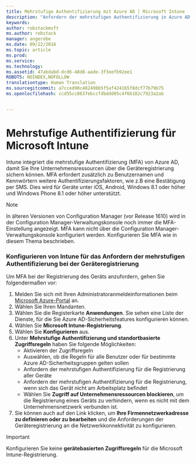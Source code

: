 ```yaml
---
title: Mehrstufige Authentifizierung mit Azure AD | Microsoft Intune
description: "Anfordern der mehrstufigen Authentifizierung in Azure AD für die Geräteregistrierung."
keywords: 
author: robstackmsft
ms.author: robstack
manager: angerobe
ms.date: 09/22/2016
ms.topic: article
ms.prod: 
ms.service: 
ms.technology: 
ms.assetid: 47abdabd-dcd6-48d8-aade-3f3eefb92ee1
ROBOTS: NOINDEX,NOFOLLOW
translationtype: Human Translation
ms.sourcegitcommit: a7cced90c482498b5f5af424165f8dcf77b79b75
ms.openlocfilehash: ccd55cc8637ebccfdbddd05c4f6b182c7923a2ab


---
```


# <a name="multifactor-authentication-for-microsoft-intune"></a>Mehrstufige Authentifizierung für Microsoft Intune

Intune integriert die mehrstufige Authentifizierung (MFA) von Azure AD, damit Sie Ihre Unternehmensressourcen über die Geräteregistrierung sichern können. MFA erfordert zusätzlich zu Benutzernamen und Kennwörtern weitere Authentifizierungsfaktoren, wie z.B eine Bestätigung per SMS. Dies wird für Geräte unter iOS, Android, Windows 8.1 oder höher und Windows Phone 8.1 oder höher unterstützt.

> [!NOTE]
>
> In älteren Versionen von Configuration Manager (vor Release 1610) wird in der Configuration Manager-Verwaltungskonsole noch immer die MFA-Einstellung angezeigt. MFA kann nicht über die Configuration Manager-Verwaltungskonsole konfiguriert werden. Konfigurieren Sie MFA wie in diesem Thema beschrieben.

### <a name="configuring-intune-to-require-multifactor-authentication-at-device-enrollment"></a>Konfigurieren von Intune für das Anfordern der mehrstufigen Authentifizierung bei der Geräteregistrierung
Um MFA bei der Registrierung des Geräts anzufordern, gehen Sie folgendermaßen vor:

1. Melden Sie sich mit Ihren Administratoranmeldeinformationen beim [Microsoft Azure-Portal](https://manage.windowsazure.com) an.
2. Wählen Sie Ihren Mandanten.
2. Wählen Sie die Registerkarte **Anwendungen**. Sie sehen eine Liste der Dienste, für die Sie Azure AD-Sicherheitsfeatures konfigurieren können.
3. Wählen Sie **Microsoft Intune-Registrierung**.
4. Wählen Sie **Konfigurieren** aus. 
5. Unter **Mehrstufige Authentifizierung und standortbasierte Zugriffsregeln** haben Sie folgende Möglichkeiten:
    -  Aktivieren der Zugriffsregeln
    -  Auswählen, ob die Regeln für alle Benutzer oder für bestimmte Azure AD-Sicherheitsgruppen gelten sollen
    -  Anfordern der mehrstufigen Authentifizierung für die Registrierung aller Geräte
    -  Anfordern der mehrstufigen Authentifizierung für die Registrierung, wenn sich das Gerät nicht am Arbeitsplatz befindet
    -  Wählen Sie **Zugriff auf Unternehmensressourcen blockieren**, um die Registrierung eines Geräts zu verhindern, wenn es nicht mit dem Unternehmensnetzwerk verbunden ist. 
4. Sie können auch auf den Link klicken, um **Ihre Firmennetzwerkadresse zu definieren oder zu bearbeiten** und die Anforderungen der Geräteregistrierung an die Netzwerkkonnektivität zu konfigurieren.

> [!IMPORTANT]
> 
> Konfigurieren Sie keine **gerätebasierten Zugriffsregeln** für die Microsoft Intune-Registrierung.



<!--HONumber=Sep16_HO4-->


